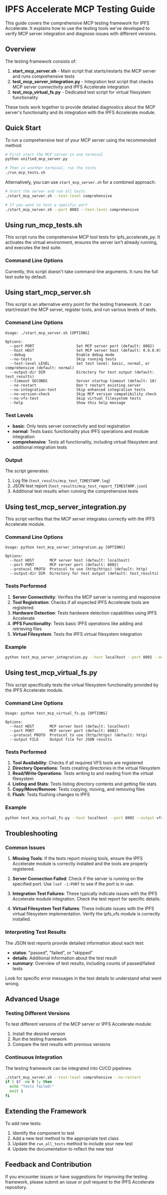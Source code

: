 # IPFS Accelerate MCP Testing Guide

This guide covers the comprehensive MCP testing framework for IPFS Accelerate. It explains how to use the testing tools we've developed to verify MCP server integration and diagnose issues with different versions.

## Overview

The testing framework consists of:

1. **start_mcp_server.sh** - Main script that starts/restarts the MCP server and runs comprehensive tests
2. **test_mcp_server_integration.py** - Integration test script that checks MCP server connectivity and IPFS Accelerate integration
3. **test_mcp_virtual_fs.py** - Dedicated test script for virtual filesystem functionality

These tools work together to provide detailed diagnostics about the MCP server's functionality and its integration with the IPFS Accelerate module.

## Quick Start

To run a comprehensive test of your MCP server using the recommended method:

```bash
# First start the MCP server in one terminal
python unified_mcp_server.py

# Then in another terminal, run the tests
./run_mcp_tests.sh
```

Alternatively, you can use `start_mcp_server.sh` for a combined approach:

```bash
# Start the server and run all tests
./start_mcp_server.sh --test-level comprehensive

# If you want to test a specific port
./start_mcp_server.sh --port 8003 --test-level comprehensive
```

## Using run_mcp_tests.sh

This script runs the comprehensive MCP tool tests for ipfs_accelerate_py. It activates the virtual environment, ensures the server isn't already running, and executes the test suite.

### Command Line Options

Currently, this script doesn't take command-line arguments. It runs the full test suite by default.

## Using start_mcp_server.sh

This script is an alternative entry point for the testing framework. It can start/restart the MCP server, register tools, and run various levels of tests.

### Command Line Options

```
Usage: ./start_mcp_server.sh [OPTIONS]

Options:
  --port PORT                   Set MCP server port (default: 8002)
  --host HOST                   Set MCP server host (default: 0.0.0.0)
  --debug                       Enable debug mode
  --no-tests                    Skip running tests
  --test-level LEVEL            Set test level: basic, normal, or comprehensive (default: normal)
  --output-dir DIR              Directory for test output (default: test_results)
  --timeout SECONDS             Server startup timeout (default: 10)
  --no-restart                  Don't restart existing server
  --no-integration-test         Skip enhanced integration tests
  --no-version-check            Skip MCP version compatibility check
  --no-vfs-test                 Skip virtual filesystem tests
  --help                        Show this help message
```
### Test Levels

- **basic**: Only tests server connectivity and tool registration
- **normal**: Tests basic functionality plus IPFS operations and module integration
- **comprehensive**: Tests all functionality, including virtual filesystem and additional integration tests

### Output

The script generates:

1. Log file (`test_results/mcp_test_TIMESTAMP.log`)
2. JSON test report (`test_results/mcp_test_report_TIMESTAMP.json`)
3. Additional test results when running the comprehensive tests

## Using test_mcp_server_integration.py

This script verifies that the MCP server integrates correctly with the IPFS Accelerate module.

### Command Line Options

```
Usage: python test_mcp_server_integration.py [OPTIONS]

Options:
  --host HOST       MCP server host (default: localhost)
  --port PORT       MCP server port (default: 8002)
  --protocol PROTO  Protocol to use (http/https) (default: http)
  --output-dir DIR  Directory for test output (default: test_results)
```

### Tests Performed

1. **Server Connectivity**: Verifies the MCP server is running and responsive
2. **Tool Registration**: Checks if all expected IPFS Accelerate tools are registered
3. **Hardware Detection**: Tests hardware detection capabilities using IPFS Accelerate
4. **IPFS Functionality**: Tests basic IPFS operations like adding and retrieving files
5. **Virtual Filesystem**: Tests the IPFS virtual filesystem integration

### Example

```bash
python test_mcp_server_integration.py --host localhost --port 8002 --output-dir test_results
```

## Using test_mcp_virtual_fs.py

This script specifically tests the virtual filesystem functionality provided by the IPFS Accelerate module.

### Command Line Options

```
Usage: python test_mcp_virtual_fs.py [OPTIONS]

Options:
  --host HOST       MCP server host (default: localhost)
  --port PORT       MCP server port (default: 8002)
  --protocol PROTO  Protocol to use (http/https) (default: http)
  --output FILE     Output file for JSON results
```

### Tests Performed

1. **Tool Availability**: Checks if all required VFS tools are registered
2. **Directory Operations**: Tests creating directories in the virtual filesystem
3. **Read/Write Operations**: Tests writing to and reading from the virtual filesystem
4. **Listing and Stats**: Tests listing directory contents and getting file stats
5. **Copy/Move/Remove**: Tests copying, moving, and removing files
6. **Flush**: Tests flushing changes to IPFS

### Example

```bash
python test_mcp_virtual_fs.py --host localhost --port 8002 --output vfs_test_results.json
```

## Troubleshooting

### Common Issues

1. **Missing Tools**: If the tests report missing tools, ensure the IPFS Accelerate module is correctly installed and the tools are properly registered.

2. **Server Connection Failed**: Check if the server is running on the specified port. Use `lsof -i:PORT` to see if the port is in use.

3. **Integration Test Failures**: These typically indicate issues with the IPFS Accelerate module integration. Check the test report for specific details.

4. **Virtual Filesystem Test Failures**: These indicate issues with the IPFS virtual filesystem implementation. Verify the ipfs_vfs module is correctly installed.

### Interpreting Test Results

The JSON test reports provide detailed information about each test:

- **status**: "passed", "failed", or "skipped"
- **details**: Additional information about the test result
- **summary**: Overview of test results, including counts of passed/failed tests

Look for specific error messages in the test details to understand what went wrong.

## Advanced Usage

### Testing Different Versions

To test different versions of the MCP server or IPFS Accelerate module:

1. Install the desired version
2. Run the testing framework
3. Compare the test results with previous versions

### Continuous Integration

The testing framework can be integrated into CI/CD pipelines:

```bash
./start_mcp_server.sh --test-level comprehensive --no-restart
if [ $? -ne 0 ]; then
  echo "Tests failed!"
  exit 1
fi
```

## Extending the Framework

To add new tests:

1. Identify the component to test
2. Add a new test method to the appropriate test class
3. Update the `run_all_tests` method to include your new test
4. Update the documentation to reflect the new test

## Feedback and Contribution

If you encounter issues or have suggestions for improving the testing framework, please submit an issue or pull request to the IPFS Accelerate repository.
